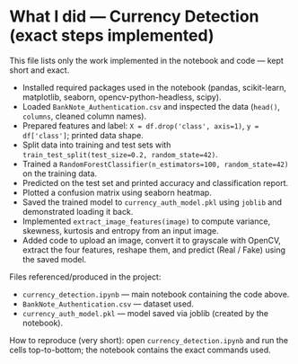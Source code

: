# What I did — Currency Detection (exact steps implemented)

This file lists only the work implemented in the notebook and code — kept short and exact.

- Installed required packages used in the notebook (pandas, scikit-learn, matplotlib, seaborn, opencv-python-headless, scipy).
- Loaded `BankNote_Authentication.csv` and inspected the data (`head()`, `columns`, cleaned column names).
- Prepared features and label: `X = df.drop('class', axis=1)`, `y = df['class']`; printed data shape.
- Split data into training and test sets with `train_test_split(test_size=0.2, random_state=42)`.
- Trained a `RandomForestClassifier(n_estimators=100, random_state=42)` on the training data.
- Predicted on the test set and printed accuracy and classification report.
- Plotted a confusion matrix using seaborn heatmap.
- Saved the trained model to `currency_auth_model.pkl` using `joblib` and demonstrated loading it back.
- Implemented `extract_image_features(image)` to compute variance, skewness, kurtosis and entropy from an input image.
- Added code to upload an image, convert it to grayscale with OpenCV, extract the four features, reshape them, and predict (Real / Fake) using the saved model.

Files referenced/produced in the project:

- `currency_detection.ipynb` — main notebook containing the code above.
- `BankNote_Authentication.csv` — dataset used.
- `currency_auth_model.pkl` — model saved via joblib (created by the notebook).

How to reproduce (very short): open `currency_detection.ipynb` and run the cells top-to-bottom; the notebook contains the exact commands used.
